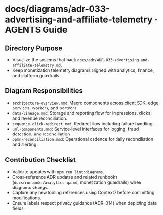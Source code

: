# docs/diagrams/adr-033-advertising-and-affiliate-telemetry · AGENTS Guide

## Directory Purpose
- Visualize the systems that back `docs/adr/ADR-033-advertising-and-affiliate-telemetry.md`.
- Keep monetization telemetry diagrams aligned with analytics, finance, and platform guardrails.

## Diagram Responsibilities
- `architecture-overview.mmd`: Macro components across client SDK, edge services, workers, and partners.
- `data-lineage.mmd`: Storage and reporting flow for impressions, clicks, and revenue reconciliation.
- `sequence-click-redirect.mmd`: Redirect flow including failure handling.
- `uml-components.mmd`: Service-level interfaces for logging, fraud detection, and reconciliation.
- `bpmn-reconciliation.mmd`: Operational cadence for daily reconciliation and alerting.

## Contribution Checklist
- Validate updates with `npm run lint:diagrams`.
- Cross-reference ADR updates and related runbooks (`docs/runbooks/analytics-qa.md`, monetization guardrails) when diagrams change.
- Capture any new tooling references using Context7 before committing modifications.
- Ensure labels respect privacy guidance (ADR-014) when depicting data fields.
